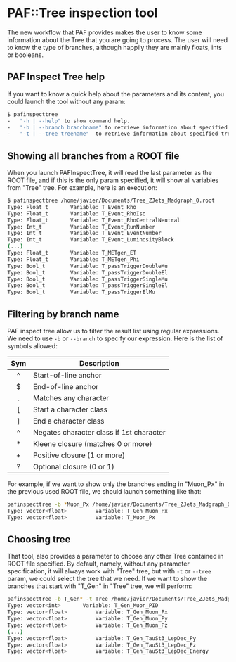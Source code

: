 # PAF::Tree inspection tool
The new workflow that PAF provides makes the user to know some information about the Tree that you are going to process. The user will need to know the type of branches, although happily they are mainly floats, ints or booleans.

## PAF Inspect Tree help
If you want to know a quick help about the parameters and its content, you could launch the tool without any param:
```sh
$ pafinspecttree
-	"-h | --help" to show command help.
-	"-b | --branch branchname" to retrieve information about specified branch.
-	"-t | --tree treename"  to retrieve information about specified tree.

```

## Showing all branches from a ROOT file
When you launch PAFInspectTree, it will read the last parameter as the ROOT file, and if this is the only param specified, it will show all variables from "Tree" tree. For example, here is an execution:
```sh
$ pafinspecttree /home/javier/Documents/Tree_ZJets_Madgraph_0.root
Type: Float_t 		Variable: T_Event_Rho
Type: Float_t 		Variable: T_Event_RhoIso
Type: Float_t 		Variable: T_Event_RhoCentralNeutral
Type: Int_t 		Variable: T_Event_RunNumber
Type: Int_t 		Variable: T_Event_EventNumber
Type: Int_t 		Variable: T_Event_LuminosityBlock
(...)
Type: Float_t 		Variable: T_METgen_ET
Type: Float_t 		Variable: T_METgen_Phi
Type: Bool_t 		Variable: T_passTriggerDoubleMu
Type: Bool_t 		Variable: T_passTriggerDoubleEl
Type: Bool_t 		Variable: T_passTriggerSingleMu
Type: Bool_t 		Variable: T_passTriggerSingleEl
Type: Bool_t 		Variable: T_passTriggerElMu

```

## Filtering by branch name
PAF inspect tree allow us to filter the result list using regular expressions. We need to use ```-b``` or ```--branch``` to specify our expression. Here is the list of symbols allowed:

| Sym | Description                              |
|:---:|------------------------------------------|
| ^   | Start-of-line anchor                     |
| $   | End-of-line anchor                       |
| .   | Matches any character                    |
| [   | Start a character class                  |
| ]   | End a character class                    |
| ^   | Negates character class if 1st character |
| *   | Kleene closure (matches 0 or more)       |
| +   | Positive closure (1 or more)             |
| ?   | Optional closure (0 or 1)                |

For example, if we want to show only the branches ending in "Muon_Px" in the previous used ROOT file, we should launch something like that:
```sh
pafinspecttree -b *Muon_Px /home/javier/Documents/Tree_ZJets_Madgraph_0.root
Type: vector<float> 		Variable: T_Gen_Muon_Px
Type: vector<float> 		Variable: T_Muon_Px
```

## Choosing tree
That tool, also provides a parameter to choose any other Tree contained in ROOT file specified. By default, namely, without any parameter specification, it will always work with "Tree" tree, but with ```-t``` or ```--tree``` param, we could select the tree that we need. If we want to show the branches that start with "T_Gen" in "Tree" tree, we will perform:
```sh
pafinspecttree -b T_Gen* -t Tree /home/javier/Documents/Tree_ZJets_Madgraph_0.root
Type: vector<int> 		Variable: T_Gen_Muon_PID
Type: vector<float> 		Variable: T_Gen_Muon_Px
Type: vector<float> 		Variable: T_Gen_Muon_Py
Type: vector<float> 		Variable: T_Gen_Muon_Pz
(...)
Type: vector<float> 		Variable: T_Gen_TauSt3_LepDec_Py
Type: vector<float> 		Variable: T_Gen_TauSt3_LepDec_Pz
Type: vector<float> 		Variable: T_Gen_TauSt3_LepDec_Energy
```
